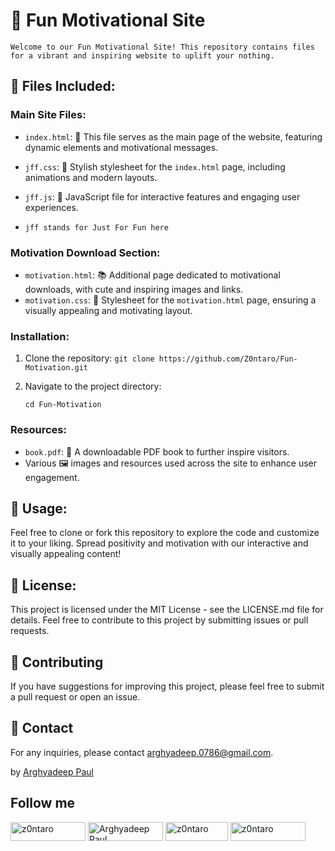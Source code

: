 # 🌟 Fun Motivational Site 

`Welcome to our Fun Motivational Site! This repository contains files for a vibrant and inspiring website to uplift your nothing.`

## 🎨 Files Included:

### Main Site Files:
- `index.html`: 🌈 This file serves as the main page of the website, featuring dynamic elements and motivational messages.
- `jff.css`: 🎉 Stylish stylesheet for the `index.html` page, including animations and modern layouts.
- `jff.js`: 🚀 JavaScript file for interactive features and engaging user experiences.

- `jff stands for Just For Fun here` 

### Motivation Download Section:
- `motivation.html`: 📚 Additional page dedicated to motivational downloads, with cute and inspiring images and links.
- `motivation.css`: 🎉 Stylesheet for the `motivation.html` page, ensuring a visually appealing and motivating layout.

### Installation:
1. Clone the repository:
   `git clone https://github.com/Z0ntaro/Fun-Motivation.git`


2. Navigate to the project directory:

   `cd Fun-Motivation`


### Resources:
- `book.pdf`: 📘 A downloadable PDF book to further inspire visitors.
- Various 🖼️ images and resources used across the site to enhance user engagement.

## 🚀 Usage:
Feel free to clone or fork this repository to explore the code and customize it to your liking. Spread positivity and motivation with our interactive and visually appealing content!

## 📝 License:
This project is licensed under the MIT License - see the LICENSE.md file for details.
Feel free to contribute to this project by submitting issues or pull requests.


## 📝 Contributing

If you have suggestions for improving this project, please feel free to submit a pull request or open an issue.

## 📧 Contact

For any inquiries, please contact [arghyadeep.0786@gmail.com](mailto:arghyadeep.0786@gmail.com).

by [Arghyadeep Paul](https://github.com/Z0ntaro)

## Follow me

<a href="https://codepen.io/Z0ntaro" target="blank"><img align="center" src="https://img.shields.io/badge/Codepen-000000?style=for-the-badge&logo=codepen&logoColor=white" alt="z0ntaro" height="30" width="120" /></a>
<a href="https://www.linkedin.com/in/arghyadeep-paul-039445204/" target="blank"><img align="center" src="https://img.shields.io/badge/linkedin-%230077B5.svg?style=for-the-badge&logo=linkedin&logoColor=white" alt="Arghyadeep Paul" height="30" width="120" /></a>
<a href="https://twitter.com/zontaro_ai" target="blank"><img align="center" src="https://img.shields.io/badge/Twitter-%231DA1F2.svg?style=for-the-badge&logo=Twitter&logoColor=white" alt="z0ntaro" height="30" width="100" /></a>
<a href="https://instagram.com/zontaro.ai" target="blank"><img align="center" src="https://img.shields.io/badge/Instagram-%23E4405F.svg?style=for-the-badge&logo=Instagram&logoColor=white" alt="z0ntaro" height="30" width="120" /></a>

<br/>
